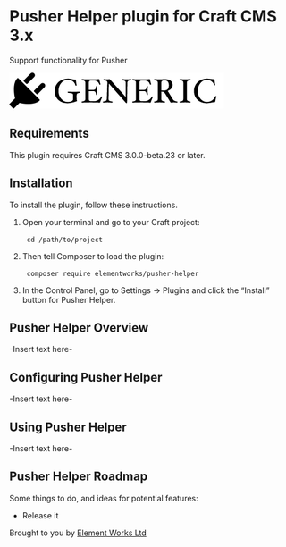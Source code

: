 # Pusher Helper plugin for Craft CMS 3.x

Support functionality for Pusher

![Screenshot](resources/img/plugin-logo.png)

## Requirements

This plugin requires Craft CMS 3.0.0-beta.23 or later.

## Installation

To install the plugin, follow these instructions.

1. Open your terminal and go to your Craft project:

        cd /path/to/project

2. Then tell Composer to load the plugin:

        composer require elementworks/pusher-helper

3. In the Control Panel, go to Settings → Plugins and click the “Install” button for Pusher Helper.

## Pusher Helper Overview

-Insert text here-

## Configuring Pusher Helper

-Insert text here-

## Using Pusher Helper

-Insert text here-

## Pusher Helper Roadmap

Some things to do, and ideas for potential features:

* Release it

Brought to you by [Element Works Ltd](https://elementworks.co.uk)
